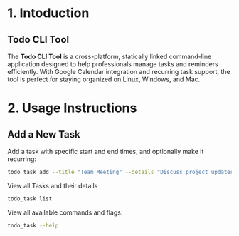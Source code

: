 # 1. Intoduction

## Todo CLI Tool

The **Todo CLI Tool** is a cross-platform, statically linked command-line application designed to help professionals manage tasks and reminders efficiently. With Google Calendar integration and recurring task support, the tool is perfect for staying organized on Linux, Windows, and Mac.


# 2. Usage Instructions

## Add a New Task
Add a task with specific start and end times, and optionally make it recurring:
```bash
todo_task add --title "Team Meeting" --details "Discuss project updates" --start_time "2024-12-31T15:00:00Z" --end_time "2024-12-31T16:00:00Z" --recurring --frequency_minutes 1440
```
View all Tasks and their details
```bash
todo_task list
```
View all available commands and flags:
```bash
todo_task --help
```
